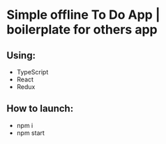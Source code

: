 # Simple offline To Do App | boilerplate for others app

## Using:
* TypeScript
* React
* Redux

## How to launch:
* npm i
* npm start
